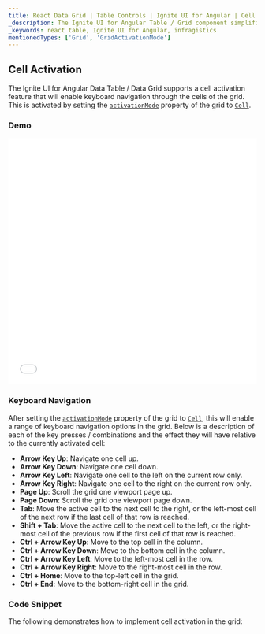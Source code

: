```yaml
---
title: React Data Grid | Table Controls | Ignite UI for Angular | Cell Activation | Infragistics
_description: The Ignite UI for Angular Table / Grid component simplifies the complexities of the grid domain into manageable API so that a user can bind a collection of data.
_keywords: react table, Ignite UI for Angular, infragistics
mentionedTypes: ['Grid', 'GridActivationMode']
---
```


## Cell Activation

The Ignite UI for Angular Data Table / Data Grid supports a cell activation feature that will enable keyboard navigation through the cells of the grid. This is activated by setting the [`activationMode`](/products/ignite-ui-angular/api/docs/typescript/latest/classes/igxlivegridcomponent.html#activationmode) property of the grid to [`Cell`](/products/ignite-ui-angular/api/docs/typescript/latest/enums/gridactivationmode.html#cell).

### Demo

<div class="sample-container loading" style="height: 500px">
    <iframe id="live-grid-overview-sample-iframe" src='{environment:demosBaseUrl}/grids/data-grid-cell-activation' width="100%" height="100%" seamless frameBorder="0" onload="onXPlatSampleIframeContentLoaded(this);"></iframe>
</div>

<div class="divider--half"></div>

### Keyboard Navigation

After setting the [`activationMode`](/products/ignite-ui-angular/api/docs/typescript/latest/classes/igxlivegridcomponent.html#activationmode) property of the grid to [`Cell`](/products/ignite-ui-angular/api/docs/typescript/latest/enums/gridactivationmode.html#cell), this will enable a range of keyboard navigation options in the grid. Below is a description of each of the key presses / combinations and the effect they will have relative to the currently activated cell:

-   <b>Arrow Key Up</b>: Navigate one cell up.
-   <b>Arrow Key Down</b>: Navigate one cell down.
-   <b>Arrow Key Left</b>: Navigate one cell to the left on the current row only.
-   <b>Arrow Key Right</b>: Navigate one cell to the right on the current row only.
-   <b>Page Up</b>: Scroll the grid one viewport page up.
-   <b>Page Down</b>: Scroll the grid one viewport page down.
-   <b>Tab</b>: Move the active cell to the next cell to the right, or the left-most cell of the next row if the last cell of that row is reached.
-   <b>Shift + Tab</b>: Move the active cell to the next cell to the left, or the right-most cell of the previous row if the first cell of that row is reached.
-   <b>Ctrl + Arrow Key Up</b>: Move to the top cell in the column.
-   <b>Ctrl + Arrow Key Down</b>: Move to the bottom cell in the column.
-   <b>Ctrl + Arrow Key Left</b>: Move to the left-most cell in the row.
-   <b>Ctrl + Arrow Key Right</b>: Move to the right-most cell in the row.
-   <b>Ctrl + Home</b>: Move to the top-left cell in the grid.
-   <b>Ctrl + End</b>: Move to the bottom-right cell in the grid.

### Code Snippet

The following demonstrates how to implement cell activation in the grid:
